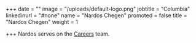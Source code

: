 +++
date = ""
image = "/uploads/default-logo.png"
jobtitle = "Columbia"
linkedinurl = "#none"
name = "Nardos Chegen"
promoted = false
title = "Nardos Chegen"
weight = 1

+++
Nardos serves on the [Careers](/services/carees "careers") team.